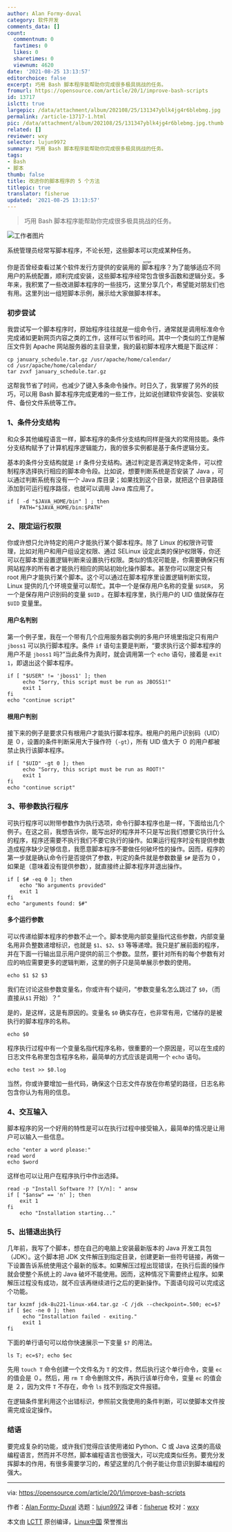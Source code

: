 ```yaml
---
author: Alan Formy-duval
category: 软件开发
comments_data: []
count:
  commentnum: 0
  favtimes: 0
  likes: 0
  sharetimes: 0
  viewnum: 4620
date: '2021-08-25 13:13:57'
editorchoice: false
excerpt: 巧用 Bash 脚本程序能帮助你完成很多极具挑战的任务。
fromurl: https://opensource.com/article/20/1/improve-bash-scripts
id: 13717
islctt: true
largepic: /data/attachment/album/202108/25/131347yblk4jg4r6blebmg.jpg
permalink: /article-13717-1.html
pic: /data/attachment/album/202108/25/131347yblk4jg4r6blebmg.jpg.thumb.jpg
related: []
reviewer: wxy
selector: lujun9972
summary: 巧用 Bash 脚本程序能帮助你完成很多极具挑战的任务。
tags:
- Bash
- 脚本
thumb: false
title: 改进你的脚本程序的 5 个方法
titlepic: true
translator: fisherue
updated: '2021-08-25 13:13:57'
---
```



> 
> 巧用 Bash 脚本程序能帮助你完成很多极具挑战的任务。
> 
> 
> 


![](/data/attachment/album/202108/25/131347yblk4jg4r6blebmg.jpg "工作者图片")


系统管理员经常写脚本程序，不论长短，这些脚本可以完成某种任务。


你是否曾经查看过某个软件发行方提供的安装用的<ruby> 脚本 <rt>  script </rt></ruby>程序？为了能够适应不同用户的系统配置，顺利完成安装，这些脚本程序经常包含很多函数和逻辑分支。多年来，我积累了一些改进脚本程序的一些技巧，这里分享几个，希望能对朋友们也有用。这里列出一组短脚本示例，展示给大家做脚本样本。


### 初步尝试


我尝试写一个脚本程序时，原始程序往往就是一组命令行，通常就是调用标准命令完成诸如更新网页内容之类的工作，这样可以节省时间。其中一个类似的工作是解压文件到 Apache 网站服务器的主目录里，我的最初脚本程序大概是下面这样：



```
cp january_schedule.tar.gz /usr/apache/home/calendar/
cd /usr/apache/home/calendar/
tar zvxf january_schedule.tar.gz

```

这帮我节省了时间，也减少了键入多条命令操作。时日久了，我掌握了另外的技巧，可以用 Bash 脚本程序完成更难的一些工作，比如说创建软件安装包、安装软件、备份文件系统等工作。


### 1、条件分支结构


和众多其他编程语言一样，脚本程序的条件分支结构同样是强大的常用技能。条件分支结构赋予了计算机程序逻辑能力，我的很多实例都是基于条件逻辑分支。


基本的条件分支结构就是 `if` 条件分支结构。通过判定是否满足特定条件，可以控制程序选择执行相应的脚本命令段。比如说，想要判断系统是否安装了 Java ，可以通过判断系统有没有一个 Java 库目录；如果找到这个目录，就把这个目录路径添加到可运行程序路径，也就可以调用 Java 库应用了。



```
if [ -d "$JAVA_HOME/bin" ] ; then
    PATH="$JAVA_HOME/bin:$PATH"

```

### 2、限定运行权限


你或许想只允许特定的用户才能执行某个脚本程序。除了 Linux 的权限许可管理，比如对用户和用户组设定权限、通过 SELinux 设定此类的保护权限等，你还可以在脚本里设置逻辑判断来设置执行权限。类似的情况可能是，你需要确保只有网站程序的所有者才能执行相应的网站初始化操作脚本。甚至你可以限定只有 root 用户才能执行某个脚本。这个可以通过在脚本程序里设置逻辑判断实现，Linux 提供的几个环境变量可以帮忙。其中一个是保存用户名称的变量 `$USER`， 另一个是保存用户识别码的变量 `$UID` 。在脚本程序里，执行用户的 UID 值就保存在 `$UID` 变量里。


#### 用户名判别


第一个例子里，我在一个带有几个应用服务器实例的多用户环境里指定只有用户 `jboss1` 可以执行脚本程序。条件 `if` 语句主要是判断，“要求执行这个脚本程序的用户不是 `jboss1` 吗?”当此条件为真时，就会调用第一个 `echo` 语句，接着是 `exit 1`，即退出这个脚本程序。



```
if [ "$USER" != 'jboss1' ]; then
     echo "Sorry, this script must be run as JBOSS1!"
     exit 1
fi
echo "continue script"

```

#### 根用户判别


接下来的例子是要求只有根用户才能执行脚本程序。根用户的用户识别码（UID）是 ０，设置的条件判断采用大于操作符（`-gt`），所有 UID 值大于 ０ 的用户都被禁止执行该脚本程序。



```
if [ "$UID" -gt 0 ]; then
     echo "Sorry, this script must be run as ROOT!"
     exit 1
fi
echo "continue script"

```

### 3、带参数执行程序


可执行程序可以附带参数作为执行选项，命令行脚本程序也是一样，下面给出几个例子。在这之前，我想告诉你，能写出好的程序并不只是写出我们想要它执行什么的程序，程序还需要不执行我们不要它执行的操作。如果运行程序时没有提供参数造成程序缺少足够信息，我愿意脚本程序不要做任何破坏性的操作。因而，程序的第一步就是确认命令行是否提供了参数，判定的条件就是参数数量 `$#` 是否为 0 ，如果是（意味着没有提供参数），就直接终止脚本程序并退出操作。



```
if [ $# -eq 0 ]; then
    echo "No arguments provided"
    exit 1
fi
echo "arguments found: $#"

```

#### 多个运行参数


可以传递给脚本程序的参数不止一个。脚本使用内部变量指代这些参数，内部变量名用非负整数递增标识，也就是 `$1`、`$2`、`$3` 等等递增。我只是扩展前面的程序，并在下面一行输出显示用户提供的前三个参数。显然，要针对所有的每个参数有对应的响应需要更多的逻辑判断，这里的例子只是简单展示参数的使用。



```
echo $1 $2 $3

```

我们在讨论这些参数变量名，你或许有个疑问，“参数变量名怎么跳过了 `$0`，（而直接从`$1` 开始）？”


是的，是这样，这是有原因的。变量名 `$0` 确实存在，也非常有用，它储存的是被执行的脚本程序的名称。



```
echo $0

```

程序执行过程中有一个变量名指代程序名称，很重要的一个原因是，可以在生成的日志文件名称里包含程序名称，最简单的方式应该是调用一个 `echo` 语句。



```
echo test >> $0.log

```

当然，你或许要增加一些代码，确保这个日志文件存放在你希望的路径，日志名称包含你认为有用的信息。


### 4、交互输入


脚本程序的另一个好用的特性是可以在执行过程中接受输入，最简单的情况是让用户可以输入一些信息。



```
echo "enter a word please:"
read word
echo $word

```

这样也可以让用户在程序执行中作出选择。



```
read -p "Install Software ?? [Y/n]: " answ
if [ "$answ" == 'n' ]; then
    exit 1
fi
    echo "Installation starting..."

```

### 5、出错退出执行


几年前，我写了个脚本，想在自己的电脑上安装最新版本的 Java 开发工具包（JDK）。这个脚本把 JDK 文件解压到指定目录，创建更新一些符号链接，再做一下设置告诉系统使用这个最新的版本。如果解压过程出现错误，在执行后面的操作就会使整个系统上的 Java 破坏不能使用。因而，这种情况下需要终止程序。如果解压过程没有成功，就不应该再继续进行之后的更新操作。下面语句段可以完成这个功能。



```
tar kxzmf jdk-8u221-linux-x64.tar.gz -C /jdk --checkpoint=.500; ec=$?
if [ $ec -ne 0 ]; then
     echo "Installation failed - exiting."
     exit 1
fi

```

下面的单行语句可以给你快速展示一下变量 `$?` 的用法。



```
ls T; ec=$?; echo $ec

```

先用 `touch T` 命令创建一个文件名为 `T` 的文件，然后执行这个单行命令，变量 `ec` 的值会是 ０。然后，用 `rm T` 命令删除文件，再执行该单行命令，变量 `ec` 的值会是 ２，因为文件 `T` 不存在，命令 `ls` 找不到指定文件报错。


在逻辑条件里利用这个出错标识，参照前文我使用的条件判断，可以使脚本文件按需完成设定操作。


### 结语


要完成复杂的功能，或许我们觉得应该使用诸如 Python、C 或 Java 这类的高级编程语言，然而并不尽然，脚本编程语言也很强大，可以完成类似任务。要充分发挥脚本的作用，有很多需要学习的，希望这里的几个例子能让你意识到脚本编程的强大。




---


via: <https://opensource.com/article/20/1/improve-bash-scripts>


作者：[Alan Formy-Duval](https://opensource.com/users/alanfdoss) 选题：[lujun9972](https://github.com/lujun9972) 译者：[fisherue](https://github.com/fisherue) 校对：[wxy](https://github.com/wxy)


本文由 [LCTT](https://github.com/LCTT/TranslateProject) 原创编译，[Linux中国](https://linux.cn/) 荣誉推出